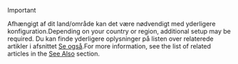> [!IMPORTANT]
> <span data-ttu-id="7ece3-101">Afhængigt af dit land/område kan det være nødvendigt med yderligere konfiguration.</span><span class="sxs-lookup"><span data-stu-id="7ece3-101">Depending on your country or region, additional setup may be required.</span></span> <span data-ttu-id="7ece3-102">Du kan finde yderligere oplysninger på listen over relaterede artikler i afsnittet [Se også](#see-also).</span><span class="sxs-lookup"><span data-stu-id="7ece3-102">For more information, see the list of related articles in the [See Also](#see-also) section.</span></span>  